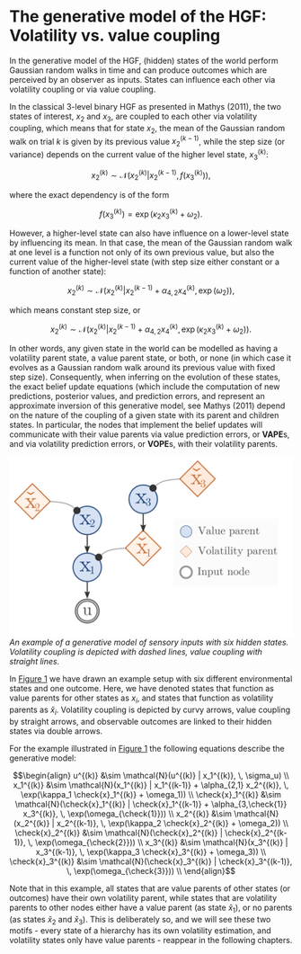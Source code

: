 # The generative model of the HGF: Volatility vs. value coupling

In the generative model of the HGF, (hidden) states of the world perform Gaussian random walks in time and can produce outcomes which are perceived by an observer as inputs. States can influence each other via volatility coupling or via value coupling.

In the classical 3-level binary HGF as presented in Mathys (2011), the two states of interest, $x_2$ and $x_3$, are coupled to each other via volatility coupling, which means that for state $x_2$, the mean of the Gaussian random walk on trial $k$ is given by its previous value $x_2^{(k-1)}$, while the step size (or variance) depends on the current value of the higher level state, $x_3^{(k)}$:

```math
    x_2^{(k)} \sim \mathcal{N}(x_2^{(k)} | x_2^{(k-1)}, \, f(x_3^{(k)})),
```

where the exact dependency is of the form

```math
    f(x_3^{(k)}) = \exp(\kappa_2 x_3^{(k)} + \omega_2).
```

However, a higher-level state can also have influence on a lower-level state by influencing its mean. In that case, the mean of the Gaussian random walk at one level is a function not only of its own previous value, but also the current value of the higher-level state (with step size either constant or a function of another state):

```math
    x_2^{(k)} \sim \mathcal{N}(x_2^{(k)} | x_2^{(k-1)} + \alpha_{4,2} x_4^{(k)}, \, \exp(\omega_2)),
```

which means constant step size, or

```math
    x_2^{(k)} \sim \mathcal{N}(x_2^{(k)} | x_2^{(k-1)} + \alpha_{4,2} x_4^{(k)}, \, \exp(\kappa_2 x_3^{(k)} + \omega_2)).
```

In other words, any given state in the world can be modelled as having a volatility parent state, a value parent state, or both, or none (in which case it evolves as a Gaussian random walk around its previous value with fixed step size). Consequently, when inferring on the evolution of these states, the exact belief update equations (which include the computation of new predictions, posterior values, and prediction errors, and represent an approximate inversion of this generative model, see Mathys (2011) depend on the nature of the coupling of a given state with its parent and children states. In particular, the nodes that implement the belief updates will communicate with their value parents via value prediction errors, or **VAPE**s, and via volatility prediction errors, or **VOPE**s, with their volatility parents.

![Figure1](./images/genmod.svg)
*An example of a generative model of sensory inputs with six hidden states. Volatility coupling is depicted with dashed lines, value coupling with straight lines.*

In [Figure 1](#Figure1) we have drawn an example setup with six different environmental states and one outcome. Here, we have denoted states that function as value parents for other states as $x_i$, and states that function as volatility parents as $\check{x}_i$. Volatility coupling is depicted by curvy arrows, value coupling by straight arrows, and observable outcomes are linked to their hidden states via double arrows.

For the example illustrated in [Figure 1](#Figure1) the following equations describe the generative model:

```math
\begin{align}
u^{(k)} &\sim \mathcal{N}(u^{(k)} | x_1^{(k)}, \, \sigma_u) \\
x_1^{(k)}           &\sim \mathcal{N}(x_1^{(k)} | x_1^{(k-1)} + \alpha_{2,1} x_2^{(k)}, \, \exp(\kappa_1 \check{x}_1^{(k)} + \omega_1)) \\
\check{x}_1^{(k)}   &\sim \mathcal{N}(\check{x}_1^{(k)} | \check{x}_1^{(k-1)} + \alpha_{3,\check{1}} x_3^{(k)}, \, \exp(\omega_{\check{1}})) \\
x_2^{(k)}           &\sim \mathcal{N}(x_2^{(k)} | x_2^{(k-1)}, \, \exp(\kappa_2 \check{x}_2^{(k)} + \omega_2)) \\
\check{x}_2^{(k)}   &\sim \mathcal{N}(\check{x}_2^{(k)} | \check{x}_2^{(k-1)}, \, \exp(\omega_{\check{2}})) \\
x_3^{(k)}           &\sim \mathcal{N}(x_3^{(k)} | x_3^{(k-1)}, \, \exp(\kappa_3 \check{x}_3^{(k)} + \omega_3)) \\
\check{x}_3^{(k)}   &\sim \mathcal{N}(\check{x}_3^{(k)} | \check{x}_3^{(k-1)}, \, \exp(\omega_{\check{3}})) \\
\end{align}
```

Note that in this example, all states that are value parents of other states (or outcomes) have their own volatility parent, while states that are volatility parents to other nodes either have a value parent (as state $\check{x}_1$), or no parents (as states $\check{x}_2$ and $\check{x}_3$). This is deliberately so, and we will see these two motifs - every state of a hierarchy has its own volatility estimation, and volatility states only have value parents - reappear in the following chapters.
